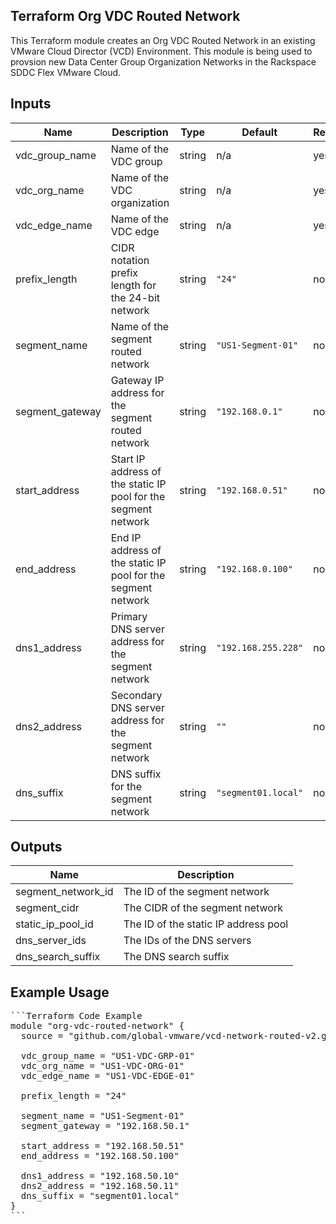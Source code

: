 ## Terraform Org VDC Routed Network
This Terraform module creates an Org VDC Routed Network in an existing VMware Cloud Director (VCD) Environment.  This module is being used to provsion new Data Center Group Organization Networks in the Rackspace SDDC Flex VMware Cloud.

## Inputs

| Name | Description | Type | Default | Required |
|------|-------------|------|---------|----------|
| vdc_group_name | Name of the VDC group | string | n/a | yes |
| vdc_org_name | Name of the VDC organization | string | n/a | yes |
| vdc_edge_name | Name of the VDC edge | string | n/a | yes |
| prefix_length | CIDR notation prefix length for the 24-bit network | string | `"24"` | no |
| segment_name | Name of the segment routed network | string | `"US1-Segment-01"` | no |
| segment_gateway | Gateway IP address for the segment routed network | string | `"192.168.0.1"` | no |
| start_address | Start IP address of the static IP pool for the segment network | string | `"192.168.0.51"` | no |
| end_address | End IP address of the static IP pool for the segment network | string | `"192.168.0.100"` | no |
| dns1_address | Primary DNS server address for the segment network | string | `"192.168.255.228"` | no |
| dns2_address | Secondary DNS server address for the segment network | string | `""` | no |
| dns_suffix | DNS suffix for the segment network | string | `"segment01.local"` | no |

## Outputs

| Name | Description |
|------|-------------|
| segment_network_id | The ID of the segment network |
| segment_cidr | The CIDR of the segment network |
| static_ip_pool_id | The ID of the static IP address pool |
| dns_server_ids | The IDs of the DNS servers |
| dns_search_suffix | The DNS search suffix |

## Example Usage
<pre>
```Terraform Code Example
module "org-vdc-routed-network" {
  source = "github.com/global-vmware/vcd-network-routed-v2.git?ref=v1.1.0"

  vdc_group_name = "US1-VDC-GRP-01"
  vdc_org_name = "US1-VDC-ORG-01"
  vdc_edge_name = "US1-VDC-EDGE-01"

  prefix_length = "24"

  segment_name = "US1-Segment-01"
  segment_gateway = "192.168.50.1"

  start_address = "192.168.50.51"
  end_address = "192.168.50.100"

  dns1_address = "192.168.50.10"
  dns2_address = "192.168.50.11"
  dns_suffix = "segment01.local"
}
```
</pre>